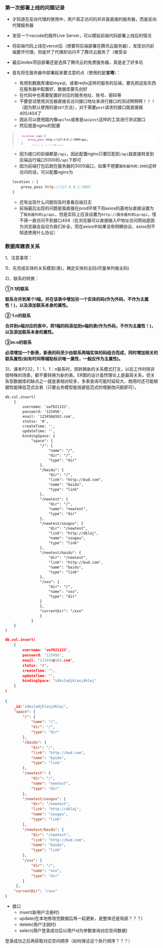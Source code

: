 ### 第一次部署上线的问题记录

- 才知道在反向代理的使用中，用户真正访问的并非是直接的服务器，而是反向代理服务器

- 发现一个vscode的插件Live Server，可以模拟前端代码部署上线后的情况

- 将前端代码上线在vercel后（想要将后端部署在腾讯云服务器），发现访问前端要开代理，但是开了代理却访问不了腾讯云服务了（难受😫

- 最后iindex项目部署还是选择了腾讯云的免费服务器，真是走了好多坑

- 首先将在服务器中部署起来要注意的点（使用的是**宝塔**）：

  - 有用到数据库诸如mysql，或者redis这样的服务的后端，要先把这些东西在服务器中配置好，数据库要先创好
  - 在代码中也需要配置好对应的服务地址、账号、密码等
  - 不要尝试使用浏览器直接去访问接口地址来进行接口的测试啊啊啊！！！（因为默认使用的是`GET`方法），对于需要`post`请求的接口就直接报405/404了
  - 因此可以使用国内像`apifox`或者是`apipost`这样的工具进行测试接口
  - 然后就是nginx的配置

  ![71470622330](杂记.assets/1714706223308.png)

  - 因为接口的前缀都是`/api`，因此配置nginx只要匹配到`/api`就直接转发到后端运行端口5000的`/api`下即可
  - 因为前端打包后跑在服务器的3005端口，如果不想要`服务器外网:3005`这样访问的话，可以配置nginx为

  ```js
  location / {
      proxy_pass http://127.0.0.1:3005
  }
  ```

  - 还有出现什么问题则及时查看后端日志
  - 前端最后出现的问题是我直接在prod环境下将axios的基地址直接设置为了`服务器外网ip/api`，但是实际上应该设置为`http://服务器外网ip/api`，怪不得一直访问不到接口404（在浏览器可以直接输入IP地址访问网站是因为浏览器会自动为我们补全，而在axios中如果没有明确协议，axios则不知道使用什么协议）




### 数据库建表关系

1、注意事项：

1)、先完成实体的关系模型(表)，确定实体的主码(尽量单列做主码)

2)、联系的转换：

**①1:1的联系**

**联系合并到某个1端，并在该表中增加另一个实体的码(作为外码，不作为主属性！)，以及添加联系本身的属性。**

**② 1:n的联系**

**合并到n端对应的表中，将1端的码添加到n端的表(作为外码，不作为主属性！)，以及添加联系本身的属性。**

**③m:n的联系**

**必须增加一个新表，新表的码至少由联系两端实体的码组合而成，同时增加相关的联系属性(如有时间等辅助标识唯一属性，一般应作为主属性)。**

3)、课本P232，1：1，1：n联系时，把转换新的关系模式打叉，以后工作时除非很特殊的场景，都不要转换为新的表。ER图的设计虽然理论上是最简关系，但关系型数据库的缺点之一就是表相对较多，多表查询可能时延较大，商用时还可能根据性能降低范式合表（只要业务模型能规避低范式的增删改问题即可）。

```
db.col.insert(
    {
        username: 'zwf021123', 
        password: '123456',
        enail: '123456@163.com',
        status: '0',
        createTime: '',
        updateTime: '',
        bindingSpace: {
            "space": {
                "/": {
                    "name": "/",
                    "dir": "/",
                    "type": "dir"
                },
                "/baidu": {
                    "dir": "/",
                    "link": "http://bud.com",
                    "name": "baidu",
                    "type": "link"
                },
                "/newtest": {
                    "dir": "/",
                    "name": "newtest",
                    "type": "dir"
                },
                "/newtest/sougou": {
                    "dir": "/newtest",
                    "link": "http://dklaj",
                    "name": "sougou",
                    "type": "link"
                },
                "/newtest/baidu": {
                    "dir": "/newtest",
                    "link": "http://bud.com",
                    "name": "baidu",
                    "type": "link"
                },
                "/xxx": {
                    "dir": "/",
                    "name": "xxx",
                    "type": "dir"
                }
                },
                "currentDir": "/xxx"
                }
            }
    }
)
```



```json
db.col.insert(
    {
        username: 'zwf021123', 
        password: '123456',
        enail: '123456@163.com',
        status: '0',
        createTime: '',
        updateTime: '',
        bindingSpace: "idksladjklasjdklwj"
    }
)

{
    _id:"idksladjklasjdklwj",
    "space": {
        "/": {
            "name": "/",
            "dir": "/",
            "type": "dir"
        },
        "/baidu": {
            "dir": "/",
            "link": "http://bud.com",
            "name": "baidu",
            "type": "link"
        },
        "/newtest": {
            "dir": "/",
            "name": "newtest",
            "type": "dir"
        },
        "/newtest/sougou": {
            "dir": "/newtest",
            "link": "http://dklaj",
            "name": "sougou",
            "type": "link"
        },
        "/newtest/baidu": {
            "dir": "/newtest",
            "link": "http://bud.com",
            "name": "baidu",
            "type": "link"
        },
        "/xxx": {
            "dir": "/",
            "name": "xxx",
            "type": "dir"
        }
     },
    "currentDir": "/xxx"
}
```

- 接口	
  - insert(新用户注册时)
  - update(在本地修改完数据后再一起更新，是整体还是局部？？？)
  - delete(用户注销时)
  - select(用户登录成功后以用户id为参数查询对应空间数据)





登录成功之后再获取对应空间顺序（如何保证这个执行顺序？？？）


